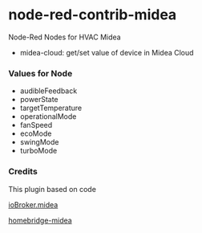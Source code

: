 # node-red-contrib-midea
Node-Red Nodes for HVAC Midea

* midea-cloud: get/set value of device in Midea Cloud

### Values for Node
- audibleFeedback
- powerState
- targetTemperature
- operationalMode
- fanSpeed
- ecoMode
- swingMode
- turboMode

### Credits
This plugin based on code

[ioBroker.midea](https://github.com/TA2k/ioBroker.midea/)

[homebridge-midea](https://github.com/ttimpe/homebridge-midea/)
